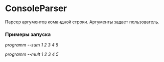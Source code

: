 # ConsoleParser
Парсер аргументов командной строки. Аргументы задает пользователь. 

### Примеры запуска

*programm --sum 1 2 3 4 5*

*programm --mult 1 2 3 4 5*
